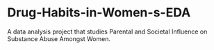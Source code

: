 # Drug-Habits-in-Women-s-EDA
A data analysis project that studies Parental and Societal Influence on Substance Abuse Amongst Women.
